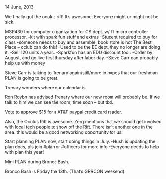 14 June, 2013

We finally got the oculus rift! It’s awesome. Everyone might or might not be sick.

MSP430 for computer organization for CS dept. w/ TI micro controller processor.
-kit with spark fun stuff and extras
-Student required to buy for class
-someone needs to buy and assemble, book store is not The Best Place – cclub can do this!
-Used to be the EE dept, they no longer are doing it.
-Sell 120 units a year..
-Sparkfun has an EDU discount too..
-Order by August, and go live first thursday after labor day.
-Steve Carr can probably help us with money

Steve Carr is talking to Trenary again/still/more in hopes that our freshman PLAN is going to be great.

Trenary wonders where our calendar is.

Ron Roybn has advised Trenary where our new room will probably be. If we talk to him we can see the room, time soon – but tbd.

Vote to approve $15 for a AT&T paypal credit card reader.

Also, the Oculus Rift is awesome. Zerg mentions that we should get involved with local tech people to show off the Rift. There isn’t another one in the area, this would be a good networking opportunity for us!

Start planning PLAN now, start doing things in July.
-Hush is updating the plan docs, pls join #plan or #officers for more info
-Everyone needs to help with plan this year!

Mini PLAN during Bronco Bash.

Bronco Bash is Friday the 13th. (That’s GRRCON weekend).
